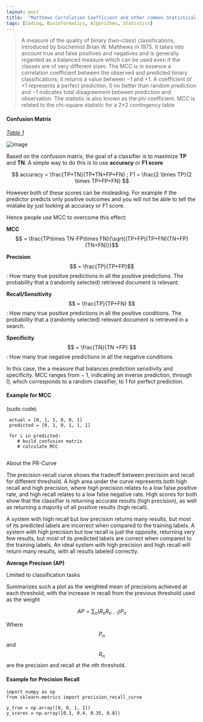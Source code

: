 ```yaml
---
layout: post
title:  "Matthews Correlation Coefficient and other common Statistical measurements"
tags: [Coding, Bioinformatics, Algorithms, Statistics]
---
```


> A measure of the quality of binary (two-class) classifications, 
introduced by biochemist Brian W. Matthews in 1975. It takes 
into account true and false positives and negatives and is generally 
regarded as a balanced measure which can be used even if the 
classes are of very different sizes. The MCC is in essence 
a correlation coefficient between the observed and predicted 
binary classifications; it returns a value between −1 and +1. 
A coefficient of +1 represents a perfect prediction, 0 no better 
than random prediction and −1 indicates total disagreement between 
prediction and observation. The statistic is also known as the 
phi coefficient. MCC is related to the chi-square statistic for 
a 2×2 contingency table


#### Confusion Matrix
*[Table 1](https://www.ncbi.nlm.nih.gov/pmc/articles/PMC5721660/#Sec9)*

![image](https://user-images.githubusercontent.com/5554422/45764534-ea327f80-bc00-11e8-8463-ff323fcc579f.png)

Based on the confusion matrix, the goal of a classifier is to maximize **TP** and **TN**. A simple way to do this is 
to use **accuracy** or **F1 score**

$$ accuracy = \frac{TP+TN}{TP+TN+FP+FN} ; F1 = \frac{2 \times TP}{2 \times TP+FP+FN} $$

However both of these scores can be misleading. For example if the predictor predicts 
only positive outcomes and you will not be able to tell the mistake by just looking at 
accuracy or F1 score. 

Hence people use MCC to overcome this effect:

**MCC** $$ = \frac{TP\times TN-FP\times FN}{\sqrt{(TP+FP)(TP+FN)(TN+FP)(TN+FN)}}$$

**Precision** $$ = \frac{TP}{TP+FP}$$: How many true positive predictions in all the positive predictions.
The probability that a (randomly selected) retrieved document is relevant.

**Recall/Sensitivity** $$ = \frac{TP}{TP+FN} $$: How many true positive predictions in all the positive conditions.
The probability that a (randomly selected) relevant document is retrieved in a search.

**Specificity** $$ = \frac{TN}{TN +FP} $$: How many true negative predictions in all the negative conditions

In this case, the a measure that balances prediction sensitivity 
and specificity. MCC ranges from − 1, indicating an inverse 
prediction, through 0, which corresponds to a random classifier, 
to 1 for perfect prediction.

#### Example for MCC 

(sudo code)

```
 actual = [0, 1, 1, 0, 0, 1]
 predicted = [0, 1, 0, 1, 1, 1]
 
 for i in predicted:
    # build confusion matrix
    # calculate MCC
 
```

About the PR-Curve

The precision-recall curve shows the tradeoff between precision 
and recall for different threshold. A high area under the curve 
represents both high recall and high precision, where high precision 
relates to a low false positive rate, and high recall relates to 
a low false negative rate. High scores for both show that the 
classifier is returning accurate results (high precision), as well 
as returning a majority of all positive results (high recall).

A system with high recall but low precision returns many results, 
but most of its predicted labels are incorrect when compared to 
the training labels. A system with high precision but low recall 
is just the opposite, returning very few results, but most of its 
predicted labels are correct when compared to the training labels. 
An ideal system with high precision and high recall will return 
many results, with all results labeled correctly.


**Average Precison (AP)**

Limited to classification tasks

Summarizes such a plot as the weighted mean of precisions 
achieved at each threshold, with the increase in recall from 
the previous threshold used as the weight

$$ AP = \sum_{n}(R_{n} R_{n-1})P_{n}$$

Where $$P_{n}$$ and $$R_{n}$$ are the precision and recall at the 
nth threshold.


#### Example for Precision Recall

```
import numpy as np
from sklearn.metrics import precision_recall_curve

y_true = np.array([0, 0, 1, 1])
y_scores = np.array([0.1, 0.4, 0.35, 0.8])
```




